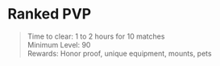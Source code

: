 # Ranked PVP

> Time to clear: 1 to 2 hours for 10 matches  
> Minimum Level: 90  
> Rewards: Honor proof, unique equipment, mounts, pets

